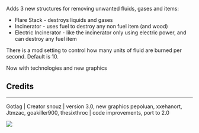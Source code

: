 Adds 3 new structures for removing unwanted fluids, gases and items:

* Flare Stack - destroys liquids and gases
* Incinerator - uses fuel to destroy any non fuel item (and wood)
* Electric Incinerator - like the incinerator only using electric power, and can destroy any fuel item

There is a mod setting to control how many units of fluid are burned per second. Default is 10.

Now with technologies and new graphics

## Credits

---

Gotlag | Creator
snouz | version 3.0, new graphics
pepoluan, xxehanort, Jtmzac, goakiller900, thesixthroc | code improvements, port to 2.0


![](http://i.imgur.com/yOXdP5T.gif)
